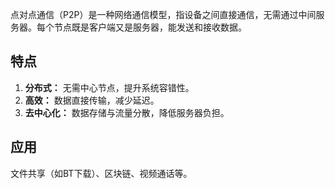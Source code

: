 点对点通信（P2P）是一种网络通信模型，指设备之间直接通信，无需通过中间服务器。每个节点既是客户端又是服务器，能发送和接收数据。

## 特点
1. **分布式：** 无需中心节点，提升系统容错性。  
2. **高效：** 数据直接传输，减少延迟。  
3. **去中心化：** 数据存储与流量分散，降低服务器负担。  

## 应用
文件共享（如BT下载）、区块链、视频通话等。

